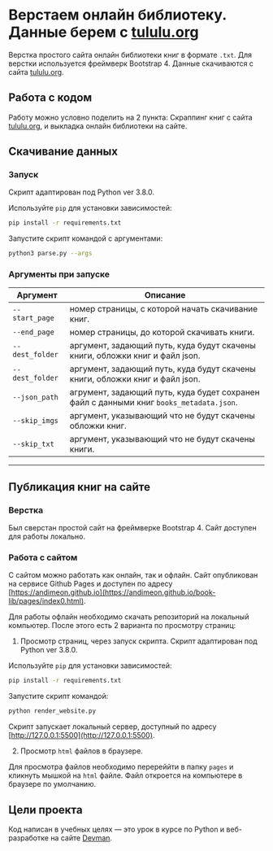 # Верстаем онлайн библиотеку. Данные берем с [tululu.org](http://tululu.org)

Верстка простого сайта онлайн библиотеки книг в формате `.txt`. Для верстки используется фреймверк Bootstrap 4.
Данные скачиваются с сайта [tululu.org](http://tululu.org).

## Работа с кодом

Работу можно условно поделить на 2 пункта: Скраппинг книг с сайта [tululu.org](http://tululu.org), и выкладка онлайн библиотеки на сайте.

## Скачивание данных

### Запуск

Cкрипт адаптирован под Python ver 3.8.0.

Используйте `pip` для установки зависимостей:

```bash
pip install -r requirements.txt
```

Запустите скрипт командой с аргументами:

```bash
python3 parse.py --args
```

### Аргументы при запуске

| Аргумент      | Описание                |
| ------------- |------------------|
|`--start_page` |номер страницы, с которой начать скачивание книг.    |
|`--end_page`   |номер страницы, до которой скачивать книги.  |
|`--dest_folder`|аргумент, задающий путь, куда будут скачены книги, обложки книг и файл json.|
|`--dest_folder`|аргумент, задающий путь, куда будут скачены книги, обложки книг и файл json.|
|`--json_path`  |агрумент, задающий путь, куда будет сохранен файл с данными книг `books_metadata.json`.|
|`--skip_imgs`  |аргумент, указывающий что не будут скачены обложки книг.|
|`--skip_txt`   |аргумент, указывающий что не будут скачены книги.|

***

## Публикация книг на сайте

### Верстка

Был сверстан простой сайт на фреймверке Bootstrap 4. Сайт доступен для работы локально.

### Работа с сайтом

С сайтом можно работать как онлайн, так и офлайн. Сайт опубликован на сервисе Github Pages и доступен по адресу
[https://andimeon.github.io](https://andimeon.github.io/book-lib/pages/index0.html).

Для работы офлайн необходимо скачать репозиторий на локальный компьютер. После этого есть 2 варианта по просмотру страниц:

1. Просмотр страниц, через запуск скрипта. Cкрипт адаптирован под Python ver 3.8.0.

Используйте `pip` для установки зависимостей:

```bash
pip install -r requirements.txt
```

Запустите скрипт командой:

```bash
python render_website.py
```

Скрипт запускает локальный сервер, доступный по адресу [http://127.0.0.1:5500](http://127.0.0.1:5500).

2. Просмотр `html` файлов в браузере.

Для просмотра файлов необходимо перереййти в папку `pages` и кликнуть мышкой на `html` файле. Файл откроется на компьютере в браузере по умолчанию.

## Цели проекта

Код написан в учебных целях — это урок в курсе по Python и веб-разработке на сайте [Devman](https://dvmn.org).